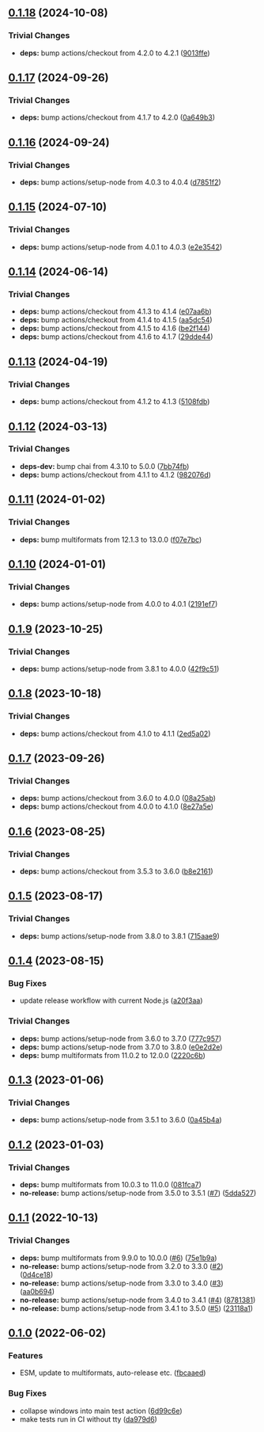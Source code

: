 ## [0.1.18](https://github.com/ipld/js-printify/compare/v0.1.17...v0.1.18) (2024-10-08)

### Trivial Changes

* **deps:** bump actions/checkout from 4.2.0 to 4.2.1 ([9013ffe](https://github.com/ipld/js-printify/commit/9013ffeaffe529f278f81c5fffbb84f56a93dc60))

## [0.1.17](https://github.com/ipld/js-printify/compare/v0.1.16...v0.1.17) (2024-09-26)

### Trivial Changes

* **deps:** bump actions/checkout from 4.1.7 to 4.2.0 ([0a649b3](https://github.com/ipld/js-printify/commit/0a649b30405f84bdc723afe8d195138b873ecbe3))

## [0.1.16](https://github.com/ipld/js-printify/compare/v0.1.15...v0.1.16) (2024-09-24)

### Trivial Changes

* **deps:** bump actions/setup-node from 4.0.3 to 4.0.4 ([d7851f2](https://github.com/ipld/js-printify/commit/d7851f237c7bc9ee80efbf567a1b09cb9a077b01))

## [0.1.15](https://github.com/ipld/js-printify/compare/v0.1.14...v0.1.15) (2024-07-10)

### Trivial Changes

* **deps:** bump actions/setup-node from 4.0.1 to 4.0.3 ([e2e3542](https://github.com/ipld/js-printify/commit/e2e354229006b00dc6052e4e642964e2ac7b3590))

## [0.1.14](https://github.com/ipld/js-printify/compare/v0.1.13...v0.1.14) (2024-06-14)

### Trivial Changes

* **deps:** bump actions/checkout from 4.1.3 to 4.1.4 ([e07aa6b](https://github.com/ipld/js-printify/commit/e07aa6b77f051d1daec69f036395ff1e1d04c48c))
* **deps:** bump actions/checkout from 4.1.4 to 4.1.5 ([aa5dc54](https://github.com/ipld/js-printify/commit/aa5dc54d67b7236ddbdf9626e5342c54608745fc))
* **deps:** bump actions/checkout from 4.1.5 to 4.1.6 ([be2f144](https://github.com/ipld/js-printify/commit/be2f1443319528822320e9c02b493b3539bd2f04))
* **deps:** bump actions/checkout from 4.1.6 to 4.1.7 ([29dde44](https://github.com/ipld/js-printify/commit/29dde44779a16192b00845fb9af2dee0fcb6e0b9))

## [0.1.13](https://github.com/ipld/js-printify/compare/v0.1.12...v0.1.13) (2024-04-19)


### Trivial Changes

* **deps:** bump actions/checkout from 4.1.2 to 4.1.3 ([5108fdb](https://github.com/ipld/js-printify/commit/5108fdbeac1f75e761e882bcc78fc55ea8cec9df))

## [0.1.12](https://github.com/ipld/js-printify/compare/v0.1.11...v0.1.12) (2024-03-13)


### Trivial Changes

* **deps-dev:** bump chai from 4.3.10 to 5.0.0 ([7bb74fb](https://github.com/ipld/js-printify/commit/7bb74fb4abb840763acad740c00c8451487e5246))
* **deps:** bump actions/checkout from 4.1.1 to 4.1.2 ([982076d](https://github.com/ipld/js-printify/commit/982076def4995be3936dc39a7991944ba7812b34))

## [0.1.11](https://github.com/ipld/js-printify/compare/v0.1.10...v0.1.11) (2024-01-02)


### Trivial Changes

* **deps:** bump multiformats from 12.1.3 to 13.0.0 ([f07e7bc](https://github.com/ipld/js-printify/commit/f07e7bc386389254f0228bcf8ecbddb56396a965))

## [0.1.10](https://github.com/ipld/js-printify/compare/v0.1.9...v0.1.10) (2024-01-01)


### Trivial Changes

* **deps:** bump actions/setup-node from 4.0.0 to 4.0.1 ([2191ef7](https://github.com/ipld/js-printify/commit/2191ef7ab9fa6835e7a89e54cd528fe8a86bcbf7))

## [0.1.9](https://github.com/ipld/js-printify/compare/v0.1.8...v0.1.9) (2023-10-25)


### Trivial Changes

* **deps:** bump actions/setup-node from 3.8.1 to 4.0.0 ([42f9c51](https://github.com/ipld/js-printify/commit/42f9c513ea1b68e17e50163b7e095427b1caae91))

## [0.1.8](https://github.com/ipld/js-printify/compare/v0.1.7...v0.1.8) (2023-10-18)


### Trivial Changes

* **deps:** bump actions/checkout from 4.1.0 to 4.1.1 ([2ed5a02](https://github.com/ipld/js-printify/commit/2ed5a0286db3566e167ca54506bbc9c28f1b0357))

## [0.1.7](https://github.com/ipld/js-printify/compare/v0.1.6...v0.1.7) (2023-09-26)


### Trivial Changes

* **deps:** bump actions/checkout from 3.6.0 to 4.0.0 ([08a25ab](https://github.com/ipld/js-printify/commit/08a25ab05682e309421b4abd25d09ca172688c2f))
* **deps:** bump actions/checkout from 4.0.0 to 4.1.0 ([8e27a5e](https://github.com/ipld/js-printify/commit/8e27a5ecbb5fcc6f851601382c04c1c0df3c6d3f))

## [0.1.6](https://github.com/ipld/js-printify/compare/v0.1.5...v0.1.6) (2023-08-25)


### Trivial Changes

* **deps:** bump actions/checkout from 3.5.3 to 3.6.0 ([b8e2161](https://github.com/ipld/js-printify/commit/b8e216107cf73d22441bd16ad6c74646299d34fc))

## [0.1.5](https://github.com/ipld/js-printify/compare/v0.1.4...v0.1.5) (2023-08-17)


### Trivial Changes

* **deps:** bump actions/setup-node from 3.8.0 to 3.8.1 ([715aae9](https://github.com/ipld/js-printify/commit/715aae9094b1bfbaca1e62b026dc3fc89a321e5c))

## [0.1.4](https://github.com/ipld/js-printify/compare/v0.1.3...v0.1.4) (2023-08-15)


### Bug Fixes

* update release workflow with current Node.js ([a20f3aa](https://github.com/ipld/js-printify/commit/a20f3aac79423f67d29335564b4458441773aced))


### Trivial Changes

* **deps:** bump actions/setup-node from 3.6.0 to 3.7.0 ([777c957](https://github.com/ipld/js-printify/commit/777c9574a4bf7d5abaecfeaacce24993f96e45a1))
* **deps:** bump actions/setup-node from 3.7.0 to 3.8.0 ([e0e2d2e](https://github.com/ipld/js-printify/commit/e0e2d2e20899a3b3d343e2004a433df217efd122))
* **deps:** bump multiformats from 11.0.2 to 12.0.0 ([2220c6b](https://github.com/ipld/js-printify/commit/2220c6b7b6133043e020a36abe372dd9ecb8e386))

## [0.1.3](https://github.com/ipld/js-printify/compare/v0.1.2...v0.1.3) (2023-01-06)


### Trivial Changes

* **deps:** bump actions/setup-node from 3.5.1 to 3.6.0 ([0a45b4a](https://github.com/ipld/js-printify/commit/0a45b4a20e757a90e7289ffb49a6f3f496c49efa))

## [0.1.2](https://github.com/ipld/js-printify/compare/v0.1.1...v0.1.2) (2023-01-03)


### Trivial Changes

* **deps:** bump multiformats from 10.0.3 to 11.0.0 ([081fca7](https://github.com/ipld/js-printify/commit/081fca776acf287f3da805b71a463c4fbdd5308b))
* **no-release:** bump actions/setup-node from 3.5.0 to 3.5.1 ([#7](https://github.com/ipld/js-printify/issues/7)) ([5dda527](https://github.com/ipld/js-printify/commit/5dda527a3c0a48edd12a1cff87c64718142f9eae))

## [0.1.1](https://github.com/ipld/js-printify/compare/v0.1.0...v0.1.1) (2022-10-13)


### Trivial Changes

* **deps:** bump multiformats from 9.9.0 to 10.0.0 ([#6](https://github.com/ipld/js-printify/issues/6)) ([75e1b9a](https://github.com/ipld/js-printify/commit/75e1b9a3121485858ef79abd6a45d8f2d77f85b0))
* **no-release:** bump actions/setup-node from 3.2.0 to 3.3.0 ([#2](https://github.com/ipld/js-printify/issues/2)) ([0d4ce18](https://github.com/ipld/js-printify/commit/0d4ce18346b0e6456cfd2da958407df3c3738fef))
* **no-release:** bump actions/setup-node from 3.3.0 to 3.4.0 ([#3](https://github.com/ipld/js-printify/issues/3)) ([aa0b694](https://github.com/ipld/js-printify/commit/aa0b6942c657ca04a98f2a29570bb1e48572f5b8))
* **no-release:** bump actions/setup-node from 3.4.0 to 3.4.1 ([#4](https://github.com/ipld/js-printify/issues/4)) ([8781381](https://github.com/ipld/js-printify/commit/8781381bce1ff58f1bb8a722e16e127a2bcd5d7d))
* **no-release:** bump actions/setup-node from 3.4.1 to 3.5.0 ([#5](https://github.com/ipld/js-printify/issues/5)) ([23118a1](https://github.com/ipld/js-printify/commit/23118a1e8e4cdafdcadce23dd37e760bda066846))

## [0.1.0](https://github.com/ipld/js-printify/compare/v0.0.1...v0.1.0) (2022-06-02)


### Features

* ESM, update to multiformats, auto-release etc. ([fbcaaed](https://github.com/ipld/js-printify/commit/fbcaaed6243a507385211f0864768509136a3d29))


### Bug Fixes

* collapse windows into main test action ([6d99c6e](https://github.com/ipld/js-printify/commit/6d99c6e000d23fb202010148a7f723bd8477ebdd))
* make tests run in CI without tty ([da979d6](https://github.com/ipld/js-printify/commit/da979d63f4fe19acfe5f9990e684db842076f32c))
